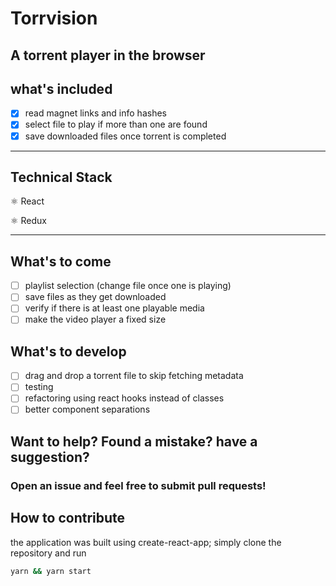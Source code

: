 # Torrvision

## A torrent player in the browser

## what's included

- [x] read magnet links and info hashes
- [x] select file to play if more than one are found
- [x] save downloaded files once torrent is completed

****

## Technical Stack

⚛ React

⚛ Redux

****

## What's to come

- [ ] playlist selection (change file once one is playing)
- [ ] save files as they get downloaded
- [ ] verify if there is at least one playable media
- [ ] make the video player a fixed size

## What's to develop

- [ ] drag and drop a torrent file to skip fetching metadata
- [ ] testing
- [ ] refactoring using react hooks instead of classes
- [ ] better component separations

## Want to help? Found a mistake? have a suggestion?

### Open an issue and feel free to submit pull requests!

## How to contribute

the application was built using create-react-app; simply clone the repository and run

```sh
yarn && yarn start
```
